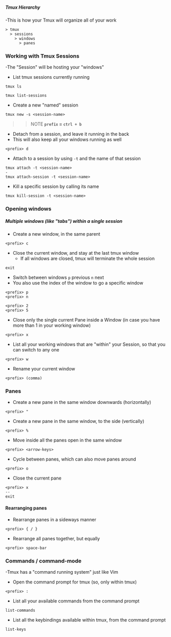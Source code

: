 

##### Tmux Hierarchy
-This is how your Tmux will organize all of your work

```
> tmux
  > sessions
    > windows
      > panes
```


### Working with Tmux Sessions
-The "Session" will be hosting your "windows"

- List tmux sessions currently running
```
tmux ls
```

```
tmux list-sessions
```

- Create a new "named" session
```
tmux new -s <session-name>
```

>>NOTE
>**`prefix` = `ctrl + b`**

- Detach from a session, and leave it running in the back
- This will also keep all your windows running as well
```
<prefix> d
```

- Attach to a session by using `-t` and the name of that session
```
tmux attach -t <session-name>
-
tmux attach-session -t <session-name>
```

- Kill a specific session by calling its name
```
tmux kill-session -t <session-name>
```


### Opening windows

##### Multiple windows (like "tabs") within a single session

- Create a new window, in the same parent
```
<prefix> c
```

- Close the current window, and stay at the last tmux window
	- If all windows are closed, tmux will terminate the whole session
```
exit
```

- Switch between windows `p` previous `n` next
- You also use the index of the window to go a specific window 
```
<prefix> p
<prefix> n
```

```
<prefix> 2
<prefix> 5
```

- Close only the single current Pane inside a Window (in case you have more than 1 in your working window)
```
<prefix> x
```

- List all your working windows that are "within" your Session, so that you can switch to any one
```
<prefix> w
```

- Rename your current window
```
<prefix> (comma)
```


### Panes

- Create a new pane in the same window downwards (horizontally)
```
<prefix> "
```

- Create a new pane in the same window, to the side (vertically)
```
<prefix> %
```

- Move inside all the panes open in the same window
```
<prefix> <arrow-keys>
```

- Cycle between panes, which can also move panes around
```
<prefix> o
```

- Close the current pane
```
<prefix> x
--
exit
```


#### Rearranging panes

- Rearrange panes in a sideways manner
```
<prefix> { / }
```

- Rearrange all panes together, but equally
```
<prefix> space-bar
```


### Commands / command-mode
-Tmux has a "command running system" just like Vim

- Open the command prompt for tmux (so, only within tmux)
```
<prefix> :
```

- List all your available commands from the command prompt
```
list-commands
```

- List all the keybindings available within tmux, from the command prompt
```
list-keys
```
